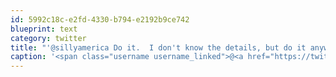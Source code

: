 ```yaml
---
id: 5992c18c-e2fd-4330-b794-e2192b9ce742
blueprint: text
category: twitter
title: "'@sillyamerica Do it.  I don't know the details, but do it anyway!"
caption: '<span class="username username_linked">@<a href="https://twitter.com/sillyamerica" title="Val @ Silly America Roadside Attractions">sillyamerica</a></span> Do it.  I don''t know the details, but do it anyway!'
---
```

